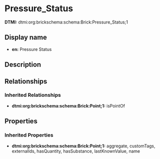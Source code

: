 # Pressure_Status
**DTMI:** dtmi:org:brickschema:schema:Brick:Pressure_Status;1
## Display name
- **en:** Pressure Status
## Description
## Relationships
### Inherited Relationships
* **dtmi:org:brickschema:schema:Brick:Point;1:** isPointOf
## Properties
### Inherited Properties
* **dtmi:org:brickschema:schema:Brick:Point;1:** aggregate, customTags, externalIds, hasQuantity, hasSubstance, lastKnownValue, name
